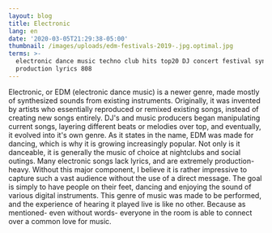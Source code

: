 ```yaml
---
layout: blog
title: Electronic
lang: en
date: '2020-03-05T21:29:38-05:00'
thumbnail: /images/uploads/edm-festivals-2019-.jpg.optimal.jpg
terms: >-
  electronic dance music techno club hits top20 DJ concert festival synthesized
  production lyrics 808
---
```

Electronic, or EDM (electronic dance music) is a newer genre, made mostly of synthesized sounds from existing instruments. Originally, it was invented by artists who essentially reproduced or remixed existing songs, instead of creating new songs entirely. DJ's and music producers began manipulating current songs, layering different beats or melodies over top, and eventually, it evolved into it's own genre. As it states in the name, EDM was made for dancing, which is why it is growing increasingly popular. Not only is it danceable, it is generally the music of choice at  nightclubs and social outings. Many electronic songs lack lyrics, and are extremely production-heavy. Without this major component, I believe it is rather impressive to capture such a vast audience without the use of a direct message. The goal is simply to have people on their feet, dancing and enjoying the sound of various digital instruments. This genre of music was made to be performed, and the experience of hearing it played live is like no other. Because as mentioned- even without words- everyone in the room is able to connect over a common love for music.
